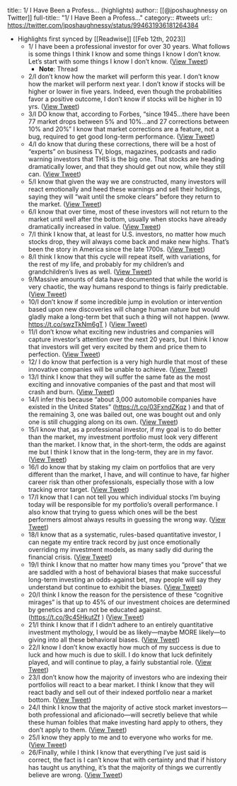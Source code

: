 title:: 1/ I Have Been a Profess... (highlights)
author:: [[@jposhaughnessy on Twitter]]
full-title:: "1/ I Have Been a Profess..."
category:: #tweets
url:: https://twitter.com/jposhaughnessy/status/994631936181264384

- Highlights first synced by [[Readwise]] [[Feb 12th, 2023]]
	- 1/ I have been a professional investor for over 30 years. What follows is some things I think I know and some things I know I don’t know. Let’s start with some things I know I don’t know. ([View Tweet](https://twitter.com/jposhaughnessy/status/994631936181264384))
		- **Note**: Thread
	- 2/I don’t know how the market will perform this year. I don’t know how the market will perform next year. I don’t know if stocks will be higher or lower in five years. Indeed, even though the probabilities favor a positive outcome, I don’t know if stocks will be higher in 10 yrs. ([View Tweet](https://twitter.com/jposhaughnessy/status/994631937208832000))
	- 3/I DO know that, according to Forbes, “since 1945…there have been 77 market drops between 5% and 10%...and 27 corrections between 10% and 20%” I know that market corrections are a feature, not a bug, required to get good long-term performance. ([View Tweet](https://twitter.com/jposhaughnessy/status/994631938651623424))
	- 4/I do know that during these corrections, there will be a host of “experts” on business TV, blogs, magazines, podcasts and radio warning investors that THIS is the big one. That stocks are heading dramatically lower, and that they should get out now, while they still can. ([View Tweet](https://twitter.com/jposhaughnessy/status/994631939586961408))
	- 5/I know that given the way we are constructed, many investors will react emotionally and heed these warnings and sell their holdings, saying they will “wait until the smoke clears” before they return to the market. ([View Tweet](https://twitter.com/jposhaughnessy/status/994631941277315072))
	- 6/I know that over time, most of these investors will not return to the market until well after the bottom, usually when stocks have already dramatically increased in value. ([View Tweet](https://twitter.com/jposhaughnessy/status/994631942309122050))
	- 7/I think I know that, at least for U.S. investors, no matter how much stocks drop, they will always come back and make new highs. That’s been the story in America since the late 1700s. ([View Tweet](https://twitter.com/jposhaughnessy/status/994631943454109698))
	- 8/I think I know that this cycle will repeat itself, with variations, for the rest of my life, and probably for my children’s and grandchildren’s lives as well. ([View Tweet](https://twitter.com/jposhaughnessy/status/994631945312141313))
	- 9/Massive amounts of data have documented that while the world is very chaotic, the way humans respond to things is fairly predictable. ([View Tweet](https://twitter.com/jposhaughnessy/status/994631946343940101))
	- 10/I don’t know if some incredible jump in evolution or intervention based upon new discoveries will change human nature but would gladly make a long-term bet that such a thing will not happen. (www. https://t.co/swzTkNm6gT ) ([View Tweet](https://twitter.com/jposhaughnessy/status/994631947430359040))
	- 11/I don’t know what exciting new industries and companies will capture investor’s attention over the next 20 years, but I think I know that investors will get very excited by them and price them to perfection. ([View Tweet](https://twitter.com/jposhaughnessy/status/994633378212319234))
	- 12/ I do know that perfection is a very high hurdle that most of these innovative companies will be unable to achieve. ([View Tweet](https://twitter.com/jposhaughnessy/status/994633379185414144))
	- 13/I think I know that they will suffer the same fate as the most exciting and innovative companies of the past and that most will crash and burn. ([View Tweet](https://twitter.com/jposhaughnessy/status/994633380011696128))
	- 14/I infer this because “about 3,000 automobile companies have existed in the United States” (https://t.co/03FxndZKqz ) and that of the remaining 3, one was bailed out, one was bought out and only one is still chugging along on its own. ([View Tweet](https://twitter.com/jposhaughnessy/status/994633380875653122))
	- 15/I know that, as a professional investor, if my goal is to do better than the market, my investment portfolio must look very different than the market. I know that, in the short-term, the odds are against me but I think I know that in the long-term, they are in my favor. ([View Tweet](https://twitter.com/jposhaughnessy/status/994633381844602880))
	- 16/I do know that by staking my claim on portfolios that are very different than the market, I have, and will continue to have, far higher career risk than other professionals, especially those with a low tracking error target. ([View Tweet](https://twitter.com/jposhaughnessy/status/994633944388784129))
	- 17/I know that I can not tell you which individual stocks I’m buying today will be responsible for my portfolio’s overall performance. I also know that trying to guess which ones will be the best performers almost always results in guessing the wrong way. ([View Tweet](https://twitter.com/jposhaughnessy/status/994634047686086659))
	- 18/I know that as a systematic, rules-based quantitative investor, I can negate my entire track record by just once emotionally overriding my investment models, as many sadly did during the financial crisis. ([View Tweet](https://twitter.com/jposhaughnessy/status/994634142255058945))
	- 19/I think I know that no matter how many times you “prove” that we are saddled with a host of behavioral biases that make successful long-term investing an odds-against bet, may people will say they understand but continue to exhibit the biases. ([View Tweet](https://twitter.com/jposhaughnessy/status/994634243119730688))
	- 20/I think I know the reason for the persistence of these “cognitive mirages” is that up to 45% of our investment choices are determined by genetics and can not be educated against. (https://t.co/9c45HkutZf ) ([View Tweet](https://twitter.com/jposhaughnessy/status/994634382630703104))
	- 21/I think I know that if I didn’t adhere to an entirely quantitative investment mythology, I would be as likely—maybe MORE likely—to giving into all these behavioral biases. ([View Tweet](https://twitter.com/jposhaughnessy/status/994634490822701056))
	- 22/I know I don’t know exactly how much of my success is due to luck and how much is due to skill. I do know that luck definitely played, and will continue to play, a fairly substantial role. ([View Tweet](https://twitter.com/jposhaughnessy/status/994634594820423682))
	- 23/I don’t know how the majority of investors who are indexing their portfolios will react to a bear market. I think I know that they will react badly and sell out of their indexed portfolio near a market bottom. ([View Tweet](https://twitter.com/jposhaughnessy/status/994634708800757760))
	- 24/I think I know that the majority of active stock market investors—both professional and aficionado—will secretly believe that while these human foibles that make investing hard apply to others, they don’t apply to them. ([View Tweet](https://twitter.com/jposhaughnessy/status/994634842074697729))
	- 25/I know they apply to me and to everyone who works for me. ([View Tweet](https://twitter.com/jposhaughnessy/status/994634944394784768))
	- 26/Finally, while I think I know that everything I’ve just said is correct, the fact is I can’t know that with certainty and that if history has taught us anything, it’s that the majority of things we currently believe are wrong. ([View Tweet](https://twitter.com/jposhaughnessy/status/994635039747997696))